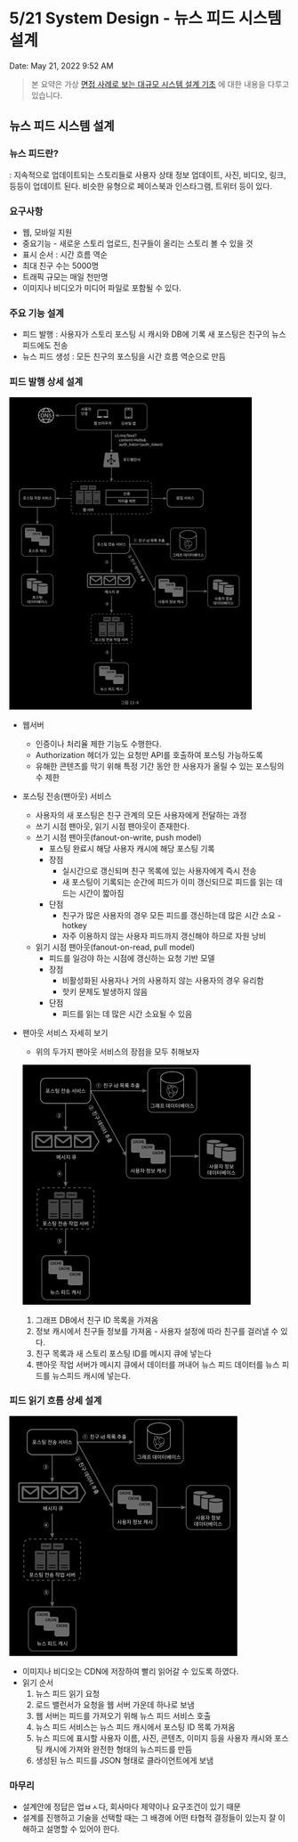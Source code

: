 # 5/21 System Design - 뉴스 피드 시스템 설계

Date: May 21, 2022 9:52 AM

> 본 요약은 가상 [면접 사례로 보는 대규모 시스템 설계 기초](http://www.kyobobook.co.kr/product/detailViewKor.laf?mallGb=KOR&ejkGb=KOR&barcode=9788966263158) 에 대한 내용을 다루고 있습니다.
> 

## 뉴스 피드 시스템 설계

### 뉴스 피드란?

: 지속적으로 업데이트되는 스토리들로 사용자 상태 정보 업데이트, 사진, 비디오, 링크, 등등이 업데이트 된다. 비슷한 유형으로 페이스북과 인스타그램, 트위터 등이 있다.

### 요구사항

- 웹, 모바일 지원
- 중요기능 - 새로운 스토리 업로드, 친구들이 올리는 스토리 볼 수 있을 것
- 표시 순서 : 시간 흐름 역순
- 최대 친구 수는 5000명
- 트래픽 규모는 매일 천만명
- 이미지나 비디오가 미디어 파일로 포함될 수 있다.

### 주요 기능 설계

- 피드 발행 : 사용자가 스토리 포스팅 시 캐시와 DB에 기록 새 포스팅은 친구의 뉴스 피드에도 전송
- 뉴스 피드 생성 : 모든 친구의 포스팅을 시간 흐름 역순으로 만듬

### 피드 발행 상세 설계

![스크린샷 2022-05-21 오전 10.22.43.png](1.png)

- 웹서버
    - 인증이나 처리율 제한 기능도 수행한다.
    - Authorization 헤더가 있는 요청만 API를 호출하여 포스팅 가능하도록
    - 유해한 콘텐츠를 막기 위해 특정 기간 동안 한 사용자가 올릴 수 있는 포스팅의 수 제한
- 포스팅 전송(팬아웃) 서비스
    - 사용자의 새 포스팅은 친구 관계의 모든 사용자에게 전달하는 과정
    - 쓰기 시점 팬아웃, 읽기 시점 팬아웃이 존재한다.
    - 쓰기 시점 팬아웃(fanout-on-write, push model)
        - 포스팅 완료시 해당 사용자 캐시에 해당 포스팅 기록
        - 장점
            - 실시간으로 갱신되며 친구 목록에 있는 사용자에게 즉시 전송
            - 새 포스팅이 기록되는 순간에 피드가 이미 갱신되므로 피드를 읽는 데 드는 시간이 짧아짐
        - 단점
            - 친구가 많은 사용자의 경우 모든 피드를 갱신하는데 많은 시간 소요 - hotkey
            - 자주 이용하지 않는 사용자 피드까지 갱신해야 하므로 자원 낭비
    - 읽기 시점 팬아웃(fanout-on-read, pull model)
        - 피드를 일겅야 하는 시점에 갱신하는 요청 기반 모델
        - 장점
            - 비활성화된 사용자나 거의 사용하지 않는 사용자의 경우 유리함
            - 핫키 문제도 발생하지 않음
        - 단점
            - 피드를 읽는 데 많은 시간 소요될 수 있음
- 팬아웃 서비스 자세히 보기
    - 위의 두가지 팬아웃 서비스의 장점을 모두 취해보자
    
    ![스크린샷 2022-05-21 오전 10.38.46.png](2.png)
    
    1. 그래프 DB에서 친구 ID 목록을 가져옴
    2. 정보 캐시에서 친구들 정보를 가져옴 - 사용자 설정에 따라 친구를 걸러낼 수 있다.
    3. 친구 목록과 새 스토리 포스팅 ID를 메시지 큐에 넣는다
    4. 팬아웃 작업 서버가 메시지 큐에서 데이터를 꺼내어 뉴스 피드 데이터를 뉴스 피드를 뉴스피드 캐시에 넣는다.

### 피드 읽기 흐름 상세 설계

![스크린샷 2022-05-21 오전 10.38.46.png](3.png)

- 이미지나 비디오는 CDN에 저장하여 빨리 읽어갈 수 있도록 하였다.
- 읽기 순서
    1. 뉴스 피드 읽기 요청
    2. 로드 밸런서가 요청을 웹 서버 가운데 하나로 보냄
    3. 웹 서버는 피드를 가져오기 위해 뉴스 피드 서비스 호출
    4. 뉴스 피드 서비스는 뉴스 피드 캐시에서 포스팅 ID 목록 가져옴
    5. 뉴스 피드에 표시할 사용자 이름, 사진, 콘텐츠, 이미지 등을 사용자 캐시와 포스팅 캐시에 가져와 완전한 형태의 뉴스피드를 만듬
    6. 생성된 뉴스 피드를 JSON 형태로 클라이언트에게 보냄

### 마무리

- 설계안에 정답은 업ㅂㅅ다, 회사마다 제약이나 요구조건이 있기 때문
- 설계를 진행하고 기술을 선택할 때는 그 배경에 어떤 타협적 결정들이 있는지 잘 이해하고 설명할 수 있어야 한다.